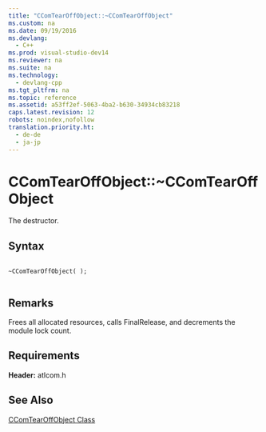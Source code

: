 ```yaml
---
title: "CComTearOffObject::~CComTearOffObject"
ms.custom: na
ms.date: 09/19/2016
ms.devlang: 
  - C++
ms.prod: visual-studio-dev14
ms.reviewer: na
ms.suite: na
ms.technology: 
  - devlang-cpp
ms.tgt_pltfrm: na
ms.topic: reference
ms.assetid: a53ff2ef-5063-4ba2-b630-34934cb83218
caps.latest.revision: 12
robots: noindex,nofollow
translation.priority.ht: 
  - de-de
  - ja-jp
---
```

# CComTearOffObject::~CComTearOffObject
The destructor.  
  
## Syntax  
  
```  
  
~CComTearOffObject( );  
  
```  
  
## Remarks  
 Frees all allocated resources, calls FinalRelease, and decrements the module lock count.  
  
## Requirements  
 **Header:** atlcom.h  
  
## See Also  
 [CComTearOffObject Class](../vs140/CComTearOffObject-Class.md)